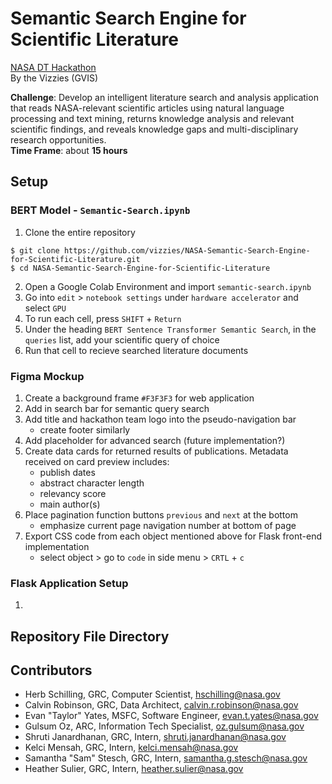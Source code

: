 # Semantic Search Engine for Scientific Literature
[NASA DT Hackathon](https://dthack.spaceappschallenge.org)  
By the Vizzies (GVIS)

**Challenge**: Develop an intelligent literature search and analysis application that reads NASA-relevant scientific articles using natural language processing and text mining, returns knowledge analysis and relevant scientific findings, and reveals knowledge gaps and multi-disciplinary research opportunities.  
**Time Frame**: about **15 hours**

## Setup
### BERT Model - `Semantic-Search.ipynb`
1. Clone the entire repository
``` 
$ git clone https://github.com/vizzies/NASA-Semantic-Search-Engine-for-Scientific-Literature.git
$ cd NASA-Semantic-Search-Engine-for-Scientific-Literature
```
2. Open a Google Colab Environment and import `semantic-search.ipynb`
3. Go into `edit` > `notebook settings` under `hardware accelerator` and select `GPU`
4. To run each cell, press `SHIFT` + `Return`
5. Under the heading `BERT Sentence Transformer Semantic Search`, in the `queries` list, add your scientific query of choice
6. Run that cell to recieve searched literature documents

### Figma Mockup
1. Create a background frame `#F3F3F3` for web application
2. Add in search bar for semantic query search
3. Add title and hackathon team logo into the pseudo-navigation bar
   * create footer similarly
4. Add placeholder for advanced search (future implementation?)
5. Create data cards for returned results of publications. Metadata received on card preview includes:
    * publish dates
    * abstract character length
    * relevancy score
    * main author(s)
6. Place pagination function buttons `previous` and `next` at the bottom
   * emphasize current page navigation number at bottom of page
7. Export CSS code from each object mentioned above for Flask front-end implementation
   * select object > go to `code` in side menu > `CRTL` + `c`

### Flask Application Setup
1.


## Repository File Directory

## Contributors

* Herb Schilling, GRC, Computer Scientist, [hschilling@nasa.gov](hschilling@nasa.gov)
* Calvin Robinson, GRC, Data Architect, [calvin.r.robinson@nasa.gov](calvin.r.robinson@nasa.gov)
* Evan "Taylor" Yates, MSFC, Software Engineer, [evan.t.yates@nasa.gov](evan.t.yates@nasa.gov)
* Gulsum Oz, ARC, Information Tech Specialist, [oz.gulsum@nasa.gov](oz.gulsum@nasa.gov)
* Shruti Janardhanan, GRC, Intern, [shruti.janardhanan@nasa.gov](shruti.janardhanan@nasa.gov)
* Kelci Mensah, GRC, Intern, [kelci.mensah@nasa.gov](kelci.mensah@nasa.gov)
* Samantha "Sam" Stesch, GRC, Intern, [samantha.g.stesch@nasa.gov](samantha.g.stesch@nasa.gov)
* Heather Sulier, GRC, Intern, [heather.sulier@nasa.gov](heather.sulier@nasa.gov)
